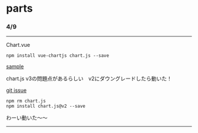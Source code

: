 # parts
### 4/9
---
Chart.vue  
```
npm install vue-chartjs chart.js --save
```

[sample](https://note.com/kawa1228/n/n3d372b2f76ae)

chart.js v3の問題点があるらしい　v2にダウングレードしたら動いた！  

[git issue](https://stackoverflow.com/questions/66940954/why-does-nuxt-give-me-this-error-with-vue-chartjs)

```
npm rm chart.js
npm install chart.js@v2 --save
```

わーい動いた〜〜

---



